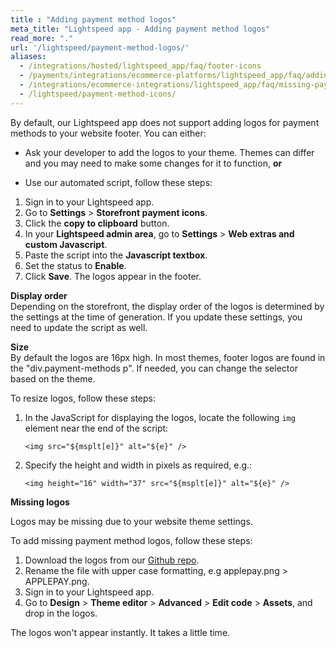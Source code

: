 ```yaml
---
title : "Adding payment method logos"
meta_title: "Lightspeed app - Adding payment method logos"
read_more: "."
url: '/lightspeed/payment-method-logos/'
aliases:
  - /integrations/hosted/lightspeed_app/faq/footer-icons
  - /payments/integrations/ecommerce-platforms/lightspeed_app/faq/adding-payment-method-footer-icons/
  - /integrations/ecommerce-integrations/lightspeed_app/faq/missing-payment-method-logos/
  - /lightspeed/payment-method-icons/
---
```


By default, our Lightspeed app does not support adding logos for payment methods to your website footer. You can either:  

- Ask your developer to add the logos to your theme. Themes can differ and you may need to make some changes for it to function, **or**

- Use our automated script, follow these steps: 

1. Sign in to your Lightspeed app.
2. Go to **Settings** > **Storefront payment icons**.
3. Click the **copy to clipboard** button. 
5. In your **Lightspeed admin area**, go to **Settings** > **Web extras and custom Javascript**. 
6. Paste the script into the **Javascript textbox**.
7. Set the status to **Enable**.
8. Click **Save**. The logos appear in the footer.

**Display order**  
Depending on the storefront, the display order of the logos is determined by the settings at the time of generation. If you update these settings, you need to update the script as well.

**Size**  
By default the logos are 16px high. In most themes, footer logos are found in the "div.payment-methods p". If needed, you can change the selector based on the theme.

To resize logos, follow these steps:

1. In the JavaScript for displaying the logos, locate the following `img` element near the end of the script:

    ```<img src="${msplt[e]}" alt="${e}" />```

2. Specify the height and width in pixels as required, e.g.:

    ```<img height="16" width="37" src="${msplt[e]}" alt="${e}" />```

**Missing logos**  

Logos may be missing due to your website theme settings. 

To add missing payment method logos, follow these steps:

1. Download the logos from our [Github repo](https://github.com/MultiSafepay/MultiSafepay-icons).
2. Rename the file with upper case formatting, e.g applepay.png > APPLEPAY.png.
3. Sign in to your Lightspeed app.
4. Go to **Design** > **Theme editor** > **Advanced** > **Edit code** > **Assets**, and drop in the logos.  

The logos won't appear instantly. It takes a little time.
